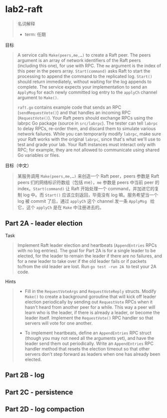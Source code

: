 # lab2-raft

> 名词解释
>
> + term: 任期

目标

> A service calls `Make(peers,me,…)` to create a Raft peer. The peers argument is an array of network identifiers of the Raft peers (including this one), for use with RPC. The `me` argument is the index of this peer in the peers array. `Start(command)` asks Raft to start the processing to append the command to the replicated log. `Start()` should return immediately, without waiting for the log appends to complete. The service expects your implementation to send an `ApplyMsg` for each newly committed log entry to the `applyCh` channel argument to `Make()`.
>
> `raft.go` contains example code that sends an RPC (`sendRequestVote()`) and that handles an incoming RPC (`RequestVote()`). Your Raft peers should exchange RPCs using the labrpc Go package (source in `src/labrpc`). The tester can tell `labrpc` to delay RPCs, re-order them, and discard them to simulate various network failures. While you can temporarily modify `labrpc`, make sure your Raft works with the original `labrpc`, since that's what we'll use to test and grade your lab. Your Raft instances must interact only with RPC; for example, they are not allowed to communicate using shared Go variables or files.

目标（中文）

> 某服务调用 `Make(peers,me,…)` 来创造一个 Raft peer，peers 参数是 Raft peers 们的网络标识符数组（包括 me），`me` 参数是 peers 中当前 peer 的 index。`Start(command)` 让 Raft 开始处理一个 command，并加进它的复制 log 中。而 `Start()` 应该立刻返回，毕竟没有 log 嘛。服务希望当一个 log 被 commit 了后，通过 `applyCh` 这个 channel 发一条 `ApplyMsg ` 给它，这个 `applyCh` 是在 `Make` 中注册进去的。

## Part 2A - leader election

Task

> Implement Raft leader election and heartbeats (`AppendEntries` RPCs with no log entries). The goal for Part 2A is for a single leader to be elected, for the leader to remain the leader if there are no failures, and for a new leader to take over if the old leader fails or if packets to/from the old leader are lost. Run `go test -run 2A `to test your 2A code.

Hints

> + Fill in the `RequestVoteArgs` and `RequestVoteReply` structs. Modify `Make()` to create a background goroutine that will kick off leader election periodically by sending out `RequestVote` RPCs when it hasn't heard from another peer for a while. This way a peer will learn who is the leader, if there is already a leader, or become the leader itself. Implement the `RequestVote()` RPC handler so that servers will vote for one another.
>
> + To implement heartbeats, define an `AppendEntries` RPC struct (though you may not need all the arguments yet), and have the leader send them out periodically. Write an `AppendEntries` RPC handler method that resets the election timeout so that other servers don't step forward as leaders when one has already been elected.



## Part 2B - log

## Part 2C - persistence

## Part 2D - log compaction

